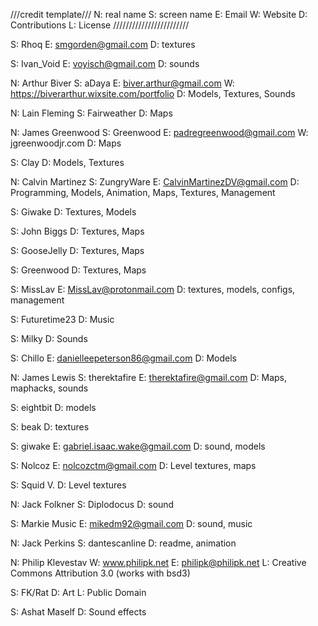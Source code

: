 ///credit template///
N: real name
S: screen name
E: Email
W: Website
D: Contributions
L: License
////////////////////////

S: Rhoq
E: smgorden@gmail.com
D: textures

S: Ivan_Void
E: voyisch@gmail.com
D: sounds

N: Arthur Biver
S: aDaya
E: biver.arthur@gmail.com
W: https://biverarthur.wixsite.com/portfolio
D: Models, Textures, Sounds

N: Lain Fleming
S: Fairweather
D: Maps

N: James Greenwood
S: Greenwood
E: padregreenwood@gmail.com
W: jgreenwoodjr.com
D: Maps

S: Clay
D: Models, Textures

N: Calvin Martinez
S: ZungryWare
E: CalvinMartinezDV@gmail.com
D: Programming, Models, Animation, Maps, Textures, Management

S: Giwake
D: Textures, Models

S: John Biggs
D: Textures, Maps

S: GooseJelly
D: Textures, Maps

S: Greenwood
D: Textures, Maps

S: MissLav
E: MissLav@protonmail.com
D: textures, models, configs, management

S: Futuretime23
D: Music

S: Milky
D: Sounds

S: Chillo
E: danielleepeterson86@gmail.com
D: Models

N: James Lewis
S: therektafire
E: therektafire@gmail.com 
D: Maps, maphacks, sounds

S: eightbit
D: models

S: beak
D: textures

S: giwake
E: gabriel.isaac.wake@gmail.com
D: sound, models

S: Nolcoz
E: nolcozctm@gmail.com
D: Level textures, maps

S: Squid V.
D: Level textures

N: Jack Folkner
S: Diplodocus
D: sound

S: Markie Music
E: mikedm92@gmail.com
D: sound, music

N: Jack Perkins
S: dantescanline
D: readme, animation

N: Philip Klevestav
W: www.philipk.net
E: philipk@philipk.net
L: Creative Commons Attribution 3.0 (works with bsd3)

S: FK/Rat
D: Art
L: Public Domain

S: Ashat Maself
D: Sound effects



